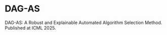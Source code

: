 # DAG-AS
DAG-AS: A Robust and Explainable Automated Algorithm Selection Method. Published at ICML 2025.
